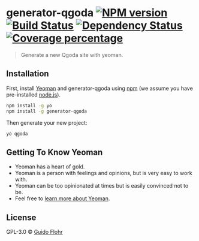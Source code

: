# generator-qgoda [![NPM version][npm-image]][npm-url] [![Build Status][travis-image]][travis-url] [![Dependency Status][daviddm-image]][daviddm-url] [![Coverage percentage][coveralls-image]][coveralls-url]
> Generate a new Qgoda site with yeoman.

## Installation

First, install [Yeoman](http://yeoman.io) and generator-qgoda using [npm](https://www.npmjs.com/) (we assume you have pre-installed [node.js](https://nodejs.org/)).

```bash
npm install -g yo
npm install -g generator-qgoda
```

Then generate your new project:

```bash
yo qgoda
```

## Getting To Know Yeoman

 * Yeoman has a heart of gold.
 * Yeoman is a person with feelings and opinions, but is very easy to work with.
 * Yeoman can be too opinionated at times but is easily convinced not to be.
 * Feel free to [learn more about Yeoman](http://yeoman.io/).

## License

GPL-3.0 © [Guido Flohr](http://www.cantanea.com/)


[npm-image]: https://badge.fury.io/js/generator-qgoda.svg
[npm-url]: https://npmjs.org/package/generator-qgoda
[travis-image]: https://travis-ci.org/gflohr/generator-qgoda.svg?branch=master
[travis-url]: https://travis-ci.org/gflohr/generator-qgoda
[daviddm-image]: https://david-dm.org/gflohr/generator-qgoda.svg?theme=shields.io
[daviddm-url]: https://david-dm.org/gflohr/generator-qgoda
[coveralls-image]: https://coveralls.io/repos/gflohr/generator-qgoda/badge.svg
[coveralls-url]: https://coveralls.io/r/gflohr/generator-qgoda

